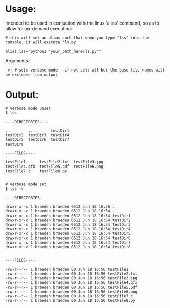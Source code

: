 # Usage:

  Intended to be used in conjuction with the linux 'alias' command, so as to allow for on-demand execution:
  
    # this will set an alias such that when you type "lss" into the console, it will execute 'ls.py'
    
    alias lss="python3 'your_path_here/ls.py'"
  
  Arguments:
  
    -v: # sets verbose mode - if not set: all but the base file names will be excluded from output
    
# Output:  
    
    # verbose mode unset
    $ lss 

    ----DIRECTORIES----

    .         ..        testDir1
    testDir2  testDir3  testDir4
    testDir5  testDir6  testDir7
    testDir8

    ----FILES----

    testFile1      testFile2.txt  testFile3.jpg
    testFile4.gfx  testFile5.pdf  testFile6.png
    testFile7.c    testFile8.py


    # verbose mode set
    $ lss -v

    ----DIRECTORIES----

    drwxr-xr-x 1 braeden braeden 0512 Jun 18 16:56 .
    drwxr-x--x 1 braeden braeden 0512 Jun 18 16:54 ..
    drwxr-xr-x 1 braeden braeden 0512 Jun 18 16:54 testDir1
    drwxr-xr-x 1 braeden braeden 0512 Jun 18 16:54 testDir2
    drwxr-xr-x 1 braeden braeden 0512 Jun 18 16:54 testDir3
    drwxr-xr-x 1 braeden braeden 0512 Jun 18 16:54 testDir4
    drwxr-xr-x 1 braeden braeden 0512 Jun 18 16:54 testDir5
    drwxr-xr-x 1 braeden braeden 0512 Jun 18 16:54 testDir6
    drwxr-xr-x 1 braeden braeden 0512 Jun 18 16:54 testDir7
    drwxr-xr-x 1 braeden braeden 0512 Jun 18 16:54 testDir8


    ----FILES----

    -rw-r--r-- 1 braeden braeden 00 Jun 18 16:56 testFile1
    -rw-r--r-- 1 braeden braeden 00 Jun 18 16:56 testFile2.txt
    -rw-r--r-- 1 braeden braeden 00 Jun 18 16:56 testFile3.jpg
    -rw-r--r-- 1 braeden braeden 00 Jun 18 16:56 testFile4.gfx
    -rw-r--r-- 1 braeden braeden 00 Jun 18 16:56 testFile5.pdf
    -rw-r--r-- 1 braeden braeden 00 Jun 18 16:56 testFile6.png
    -rw-r--r-- 1 braeden braeden 00 Jun 18 16:56 testFile7.c
    -rw-r--r-- 1 braeden braeden 00 Jun 18 16:56 testFile8.py
